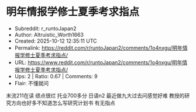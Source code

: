 # 明年情报学修士夏季考求指点

- Subreddit: r_runtoJapan2
- Author: Altruistic_Worth1663
- Created: 2025-10-12 12:35:11 UTC
- Permalink: https://reddit.com/r/runtoJapan2/comments/1o4nxgu/明年情报学修士夏季考求指点/
- URL: https://www.reddit.com/r/runtoJapan2/comments/1o4nxgu/明年情报学修士夏季考求指点/
- Ups: 2 | Ratio: 0.67 | Comments: 9
- Flair: 不懂就问


末流211在读 绩点很烂 托业700多分 日语n2 最近做九大过去问感觉好难
教授的研究方向也好多不知道怎么写研究计划书 有无指点

